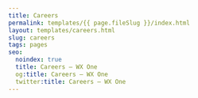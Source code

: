 ```yaml
---
title: Careers
permalink: templates/{{ page.fileSlug }}/index.html
layout: templates/careers.html
slug: careers
tags: pages
seo:
  noindex: true
  title: Careers — WX One
  og:title: Careers — WX One
  twitter:title: Careers — WX One
---
```

